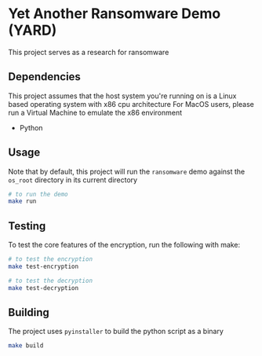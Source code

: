 # Yet Another Ransomware Demo (YARD)

This project serves as a research for ransomware

## Dependencies
This project assumes that the host system you're running on is a Linux based operating system with x86 cpu architecture
For MacOS users, please run a Virtual Machine to emulate the x86 environment
- Python


## Usage
Note that by default, this project will run the `ransomware` demo against the `os_root` directory in its current directory
```sh
# to run the demo
make run
```

## Testing
To test the core features of the encryption, run the following with make:
```sh
# to test the encryption
make test-encryption

# to test the decryption
make test-decryption
```

## Building
The project uses `pyinstaller` to build the python script as a binary
```sh
make build
```
